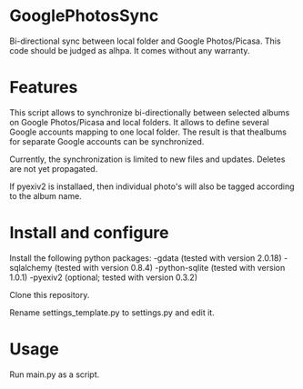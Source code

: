 # GooglePhotosSync
Bi-directional sync between local folder and Google Photos/Picasa. This code should be judged as alhpa. It comes without any warranty.

# Features
This script allows to synchronize bi-directionally between selected albums on Google Photos/Picasa and local folders. It allows to define several Google accounts mapping to one local folder. The result is that thealbums for separate Google accounts can be synchronized.

Currently, the synchronization is limited to new files and updates. Deletes are not yet propagated.

If pyexiv2 is installaed, then individual photo's will also be tagged according to the album name.

# Install and configure

Install the following python packages:
-gdata (tested with version 2.0.18)
-sqlalchemy (tested with version 0.8.4)
-python-sqlite (tested with version 1.0.1)
-pyexiv2 (optional; tested with version 0.3.2)

Clone this repository.

Rename settings_template.py to settings.py and edit it.

# Usage

Run main.py as a script.
